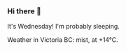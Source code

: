 ### Hi there :wave:

It's Wednesday! I'm probably sleeping.

Weather in Victoria BC: mist, at +14°C.
